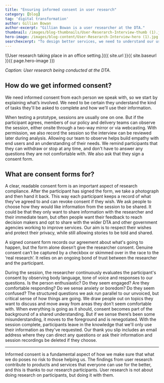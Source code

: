 ```yaml
---
title: "Ensuring informed consent in user research"
category: [blog]
tag: 'digital transformation'
author: Gillian Bowan
author-excerpt: "Gillian Bowan is a user researcher at the DTA."
thumbnail: /images/blog-thumbnails/User-Reserarch-Interview-thumb (1).jpg
hero-image: /images/blog-content/User-Reserarch-Interview-hero (1).jpg
searchexcerpt: "To design better services, we need to understand our users. At DTA, user researchers work with members of the public to better understand user needs.  Ensuring we have informed consent is an important part of how we make sure that the research we do poses no risk to those who are helping us."
---
```


![User research taking place in an office setting.]({{ site.url }}{{ site.baseurl }}{{ page.hero-image }})

*Caption: User research being conducted at the DTA.*

## How do we get informed consent?
We need informed consent from each person we speak with, so we start by explaining what’s involved. We need to be certain they understand the kind of tasks they'll be asked to complete and how we'll use their information.

When testing a prototype, sessions are usually one on one. But if the participant agrees, members of our policy and delivery teams can observe the session, either onsite through a two-way mirror or via webcasting. With permission, we also record the session so the interview can be reviewed later during analysis. Allowing our team to observe helps build empathy with end users and an understanding of their needs. We remind participants that they can withdraw or stop at any time, and don't have to answer any questions they are not comfortable with. We also ask that they sign a consent form.

## What are consent forms for? 
A clear, readable consent form is an important aspect of research compliance. After the participant has signed the form, we take a photograph and then hand it back. This way each participant keeps a record of what they've agreed to and can revoke consent if they wish. We ask people to choose how they would like information from the session to be shared. It could be that they only want to share information with the researcher and their immediate team, but often people want their feedback to reach decision makers and opt to share with the wider DTA and other government agencies working to improve services. Our aim is to respect their wishes and protect their privacy, while still allowing stories to be told and shared. 

A signed consent form records our agreement about what's going to happen, but the form alone doesn’t give the researcher consent. Genuine consent can’t be captured by a checkbox or skimmed over in the race to the ‘real research’. It relies on an ongoing bond of trust between the researcher and the participant. 

During the session, the researcher continuously evaluates the participant's consent by observing body language, tone of voice and responses to our questions. Is the person enthusiastic? Do they seem engaged? Are they comfortable responding? Do we sense anxiety or boredom? Do they seem confused?  The structured questions we ask run parallel to our unvoiced, but critical sense of how things are going.  We draw people out on topics they want to discuss and move away from areas they don’t seem comfortable with. When everything is going as it should, consent becomes part of the background of a shared understanding. But if we sense there’s been some misunderstanding, it moves to the foreground and is renegotiated. With the session complete, participants leave in the knowledge that we'll only use their information as they've requested. Our thank you slip includes an email address where they can direct any questions or ask their information and session recordings be deleted if they choose.

* * *

Informed consent is a fundamental aspect of how we make sure that what we do poses no risk to those helping us. The findings from user research contribute to products and services that everyone can use for the better, and this is thanks to our research participants. User research is not about doing research on participants, but doing it with them. 

